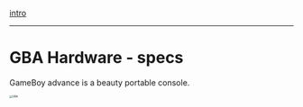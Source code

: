 [intro](Readme.md)

---

# GBA Hardware - specs

GameBoy advance is a beauty portable console.

<img src="https://upload.wikimedia.org/wikipedia/commons/7/7d/Nintendo-Game-Boy-Advance-Purple-FL.jpg" alt="GBA" style="zoom: 33%;" />

